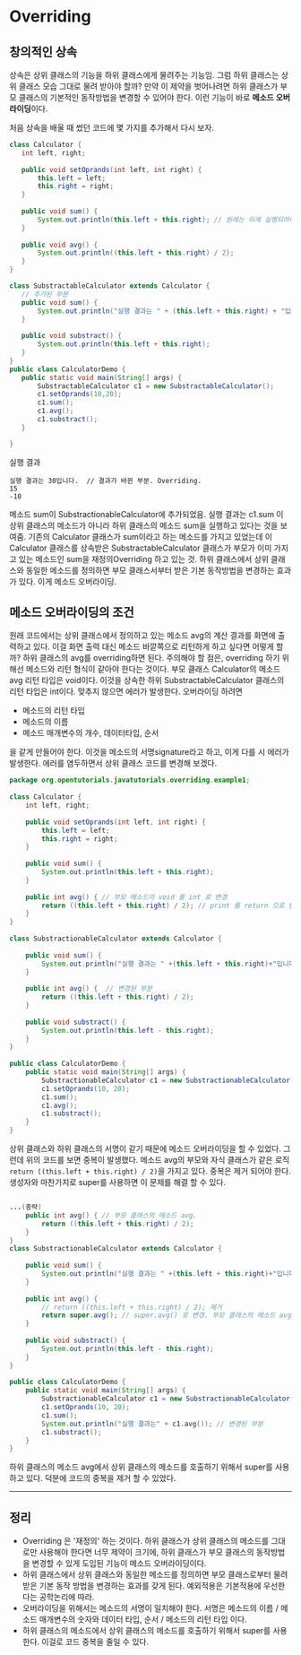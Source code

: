 # Overriding
## 창의적인 상속
 상속은 상위 클래스의 기능을 하위 클래스에게 물려주는 기능임. 그럼 하위 클래스는 상위 클래스 모습 그대로 물려 받아야 할까? 
 만약 이 제약을 벗어나려면 하위 클래스가 부모 클래스의 기본적인 동작방법을 변경할 수 있어야 한다. 이런 기능이 바로 **메소드 오버라이딩**이다.
    
 처음 상속을 배울 때 썼던 코드에 몇 가지를 추가해서 다시 보자.
 ```java
 class Calculator {
	int left, right;
	
	public void setOprands(int left, int right) {
		this.left = left;
		this.right = right;
	}
	
	public void sum() {
		System.out.println(this.left + this.right); // 원래는 이게 실행되어야 하는데
	}
	
	public void avg() {
		System.out.println((this.left + this.right) / 2);
	}
}

class SubstractableCalculator extends Calculator {
	// 추가된 부분
	public void sum() { 
		System.out.println("실행 결과는 " + (this.left + this.right) + "입니다");  // 이게 실행됨(하위 클래스의 메소드)
	}
	
	public void substract() {
		System.out.println(this.left + this.right);
	}
}
public class CalculatorDemo {
	public static void main(String[] args) {
		SubstractableCalculator c1 = new SubstractableCalculator();
		c1.setOprands(10,20);
		c1.sum();
		c1.avg();
		c1.substract();
	}

}
```
실행 결과
```
실행 결과는 30입니다.  // 결과가 바뀐 부분. Overriding.
15
-10
```
메소드 sum이 SubstractionableCalculator에 추가되었음. 실행 결과는 c1.sum 이 상위 클래스의 메소드가 아니라 하위 클래스의 메소드 sum을 실행하고 있다는 것을 보여줌.
기존의 Calculator 클래스가 sum이라고 하는 메소드를 가지고 있었는데 이 Calculator 클래스를 상속받은 SubstractableCalculator 클래스가 부모가 이미 가지고 있는 메소드인
sum을 재정의Overriding 하고 있는 것.
하위 클래스에서 상위 클래스와 동일한 메소드를 정의하면 부모 클래스서부터 받은 기본 동작방법을 변경하는 효과가 있다. 이게 메소드 오버라이딩.   
   
## 메소드 오버라이딩의 조건
원래 코드에서는 상위 클래스에서 정의하고 있는 메소드 avg의 계산 결과를 화면에 출력하고 있다. 이걸 화면 출력 대신 메소드 바깥쪽으로 리턴하게 하고 싶다면 어떻게 할까?
하위 클래스의 avg를 overriding하면 된다.
주의해야 할 점은, overriding 하기 위해선 메소드와 리턴 형식이 같아야 한다는 것이다. 
부모 클래스 Calculator의 메소드 avg 리턴 타입은 void이다. 이것을 상속한 하위 SubstractableCalculator 클래스의 리턴 타입은 int이다. 맞추지 않으면 에러가 발생한다. 
오버라이딩 하려면

* 메소드의 리턴 타입
* 메소드의 이름
* 메소드 매개변수의 개수, 데이터타입, 순서

을 같게 만들어야 한다. 이것을 메소드의 서명signature라고 하고, 이게 다를 시 에러가 발생한다. 에러를 염두하면서 상위 클래스 코드를 변경해 보겠다.

```java
package org.opentutorials.javatutorials.overriding.example1;
 
class Calculator {
    int left, right;
 
    public void setOprands(int left, int right) {
        this.left = left;
        this.right = right;
    }
 
    public void sum() {
        System.out.println(this.left + this.right);
    }
 
    public int avg() { // 부모 메소드의 void 를 int 로 변경
        return ((this.left + this.right) / 2); // print 를 return 으로 변경
    }
}
 
class SubstractionableCalculator extends Calculator {
     
    public void sum() {
        System.out.println("실행 결과는 " +(this.left + this.right)+"입니다.");
    }
     
    public int avg() {  // 변경된 부분
        return ((this.left + this.right) / 2);
    }
     
    public void substract() {
        System.out.println(this.left - this.right);
    }
}
 
public class CalculatorDemo {
    public static void main(String[] args) {
        SubstractionableCalculator c1 = new SubstractionableCalculator();
        c1.setOprands(10, 20);
        c1.sum();
        c1.avg();
        c1.substract();
    }
}
```

상위 클래스와 하위 클래스의 서명이 같기 때문에 메소드 오버라이딩을 할 수 있었다. 그런데 위의 코드를 보면 중복이 발생했다. 
메소드 avg의 부모와 자식 클래스가 같은 로직`return ((this.left + this.right) / 2)`을 가지고 있다. 중복은 제거 되어야 한다. 
생성자와 마찬가지로 super를 사용하면 이 문제를 해결 할 수 있다.

```java

...(중략)
    public int avg() { // 부모 클래스의 메소드 avg.
        return ((this.left + this.right) / 2); 
    }
}
class SubstractionableCalculator extends Calculator {
     
    public void sum() {
        System.out.println("실행 결과는 " +(this.left + this.right)+"입니다.");
    }
     
    public int avg() {
    	// return ((this.left + this.right) / 2); 제거
        return super.avg(); // super.avg() 로 변경. 부모 클래스의 메소드 avg를 호출.
    }
     
    public void substract() {
        System.out.println(this.left - this.right);
    }
}
 
public class CalculatorDemo {
    public static void main(String[] args) {
        SubstractionableCalculator c1 = new SubstractionableCalculator();
        c1.setOprands(10, 20);
        c1.sum();
        System.out.println("실행 결과는" + c1.avg()); // 변경된 부분
        c1.substract();
    }
}
```
하위 클래스의 메소드 avg에서 상위 클래스의 메소드를 호출하기 위해서 super를 사용하고 있다. 덕분에 코드의 중복을 제거 할 수 있었다.

---
## 정리
* Overriding 은 '재정의' 하는 것이다. 하위 클래스가 상위 클래스의 메소드를 그대로만 사용해야 한다면 너무 제약이 크기에, 하위 클래스가 부모 클래스의 동작방법을 변경할 수 있게 도입된 기능이 메소드 오버라이딩이다.
* 하위 클래스에서 상위 클래스와 동일한 메소드를 정의하면 부모 클래스로부터 물려받은 기본 동작 방법을 변경하는 효과를 갖게 된다. 예외적용은 기본적용에 우선한다는 공학논리에 따라.
* 오버라이딩을 위해서는 메소드의 서명이 일치해야 한다. 서명은 메소드의 이름 / 메소드 매개변수의 숫자와 데이터 타입, 순서 / 메소드의 리턴 타입 이다.
* 하위 클래스의 메소드에서 상위 클래스의 메소드를 호출하기 위해서 super를 사용한다. 이걸로 코드 중복을 줄일 수 있다.
